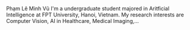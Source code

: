 Phạm Lê Minh Vũ
I'm a undergraduate student majored in Aritficial Intelligence at FPT University, Hanoi, Vietnam. 
My research interests are Computer Vision, AI in Healthcare, Medical Imaging,...